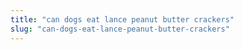 ```yaml
---
title: "can dogs eat lance peanut butter crackers"
slug: "can-dogs-eat-lance-peanut-butter-crackers"
---
```


